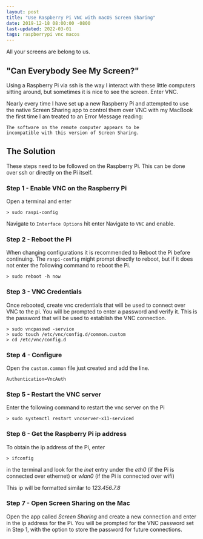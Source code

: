 ```yaml
---
layout: post
title: "Use Raspberry Pi VNC with macOS Screen Sharing"
date: 2019-12-18 08:00:00 -0800
last-updated: 2022-03-01
tags: raspberrypi vnc macos
---
```


All your screens are belong to us.

## "Can Everybody See My Screen?"

Using a Raspberry Pi via ssh is the way I interact with these little computers sitting around, but sometimes it is nice to see the screen. Enter VNC.

Nearly every time I have set up a new Raspberry Pi and attempted to use the native Screen Sharing app to control them over VNC with my MacBook the first time I am treated to an Error Message reading:

```
The software on the remote computer appears to be
incompatible with this version of Screen Sharing.
```

## The Solution

These steps need to be followed on the Raspberry Pi. This can be done over ssh or directly on the Pi itself.

### Step 1 - Enable VNC on the Raspberry Pi

Open a terminal and enter

```
> sudo raspi-config
```

Navigate to `Interface Options` hit enter
Navigate to `VNC` and enable.

### Step 2 - Reboot the Pi

When changing configurations it is recommended to Reboot the Pi before continuing. The `raspi-config` might prompt directly to reboot, but if it does not enter the following command to reboot the Pi.

```
> sudo reboot -h now
```

### Step 3 - VNC Credentials

Once rebooted, create vnc credentials that will be used to connect over VNC to the pi. You will be prompted to enter a password and verify it. This is the password that will be used to establish the VNC connection.

```
> sudo vncpasswd -service
> sudo touch /etc/vnc/config.d/common.custom
> cd /etc/vnc/config.d
```

### Step 4 - Configure

Open the `custom.common` file just created and add the line.

```
Authentication=VncAuth
```

### Step 5 - Restart the VNC server

Enter the following command to restart the vnc server on the Pi

```
> sudo systemctl restart vncserver-x11-serviced
```

### Step 6 - Get the Raspberry Pi ip address

To obtain the ip address of the Pi, enter

```
> ifconfig
```

in the terminal and look for the _inet_ entry under the _eth0_ (if the Pi is connected over ethernet) or _wlan0_ (if the Pi is connected over wifi)

This ip will be formatted similar to _123.456.7.8_

### Step 7 - Open Screen Sharing on the Mac

Open the app called _Screen Sharing_ and create a new connection and enter in the ip address for the Pi. You will be prompted for the VNC password set in Step 1, with the option to store the password for future connections.
